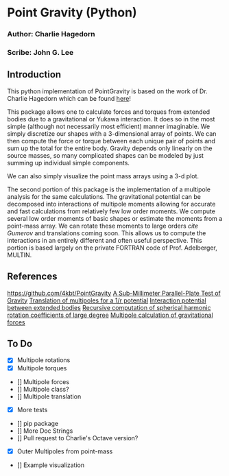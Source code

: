 # Point Gravity (Python)
### Author: Charlie Hagedorn
### Scribe: John G. Lee

## Introduction

This python implementation of PointGravity is based on the work of Dr. Charlie 
Hagedorn which can be found [here](https://github.com/4kbt/PointGravity)!

This package allows one to calculate forces and torques from extended bodies 
due to a gravitational or Yukawa interaction. It does so in the most simple 
(although not necessarily most efficient) manner imaginable. We simply
discretize our shapes with a 3-dimensional array of points. We can then 
compute the force or torque between each unique pair of points and sum up the 
total for the entire body. Gravity depends only linearly on the source masses, 
so many complicated shapes can be modeled by just summing up individual simple 
components.

We can also simply visualize the point mass arrays using a 3-d plot.

The second portion of this package is the implementation of a multipole 
analysis for the same calculations. The gravitational potential can be 
decomposed into interactions of multipole moments allowing for accurate and 
fast calculations from relatively few low order moments. We compute several 
low order moments of basic shapes or estimate the moments from a point-mass 
array. We can rotate these moments to large orders *cite Gumerov* and 
translations coming soon. This allows us to compute the interactions in an 
entirely different and often useful perspective. This portion is based largely 
on the private FORTRAN code of Prof. Adelberger, MULTIN.

## References
https://github.com/4kbt/PointGravity
[A Sub-Millimeter Parallel-Plate Test of Gravity][1]
[Translation of multipoles for a 1/r potential][2]
[Interaction potential between extended bodies][3]
[Recursive computation of spherical harmonic rotation coefficients of large degree][4]
[Multipole calculation of gravitational forces][5]


[1]: https://digital.lib.washington.edu/researchworks/handle/1773/34135
[2]: https://journals.aps.org/prd/abstract/10.1103/PhysRevD.55.7970
[3]: https://journals.aps.org/prd/abstract/10.1103/PhysRevD.60.107501
[4]: https://arxiv.org/abs/1403.7698
[5]: https://journals.aps.org/prd/abstract/10.1103/PhysRevD.95.124059


## To Do
- [X] Multipole rotations
- [X] Multipole torques
- [] Multipole forces
- [] Multipole class?
- [] Multipole translation
- [X] More tests
- [] pip package
- [] More Doc Strings
- [] Pull request to Charlie's Octave version?
- [X] Outer Multipoles from point-mass
- [] Example visualization
